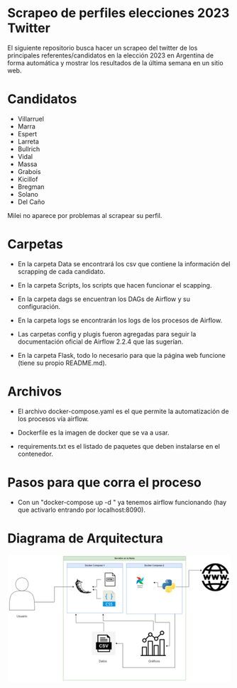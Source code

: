 # Scrapeo de perfiles elecciones 2023 Twitter
El siguiente repositorio busca hacer un scrapeo del twitter de los principales referentes/candidatos en la elección 2023 en Argentina de forma automática y mostrar los resultados de la última semana en un sitio web.

# Candidatos
- Villarruel
- Marra
- Espert
- Larreta
- Bullrich
- Vidal
- Massa
- Grabois
- Kicillof
- Bregman
- Solano
- Del Caño

Milei no aparece por problemas al scrapear su perfil.


# Carpetas

- En la carpeta Data se encontrará los csv que contiene la información del scrapping de cada candidato.

- En la carpeta Scripts, los scripts que hacen funcionar el scapping.

- En la carpeta dags se encuentran los DAGs de Airflow y su configuración.

- En la carpeta logs se encontrarán los logs de los procesos de Airflow.

- Las carpetas config y plugis fueron agregadas para seguir la documentación oficial de Airflow 2.2.4 que las sugerían.

- En la carpeta Flask, todo lo necesario para que la página web funcione (tiene su propio README.md).


# Archivos

- El archivo docker-compose.yaml es el que permite la automatización de los procesos vía airflow.

- Dockerfile es la imagen de docker que se va a usar.

- requirements.txt es el listado de paquetes que deben instalarse en el contenedor.


# Pasos para que corra el proceso

- Con un "docker-compose up -d " ya tenemos airflow funcionando (hay que activarlo entrando por localhost:8090).


# Diagrama de Arquitectura

<img src="Diagrama de Arquitectura.png" style = "display: block;
  margin-left: auto;
  margin-right: auto;" />








